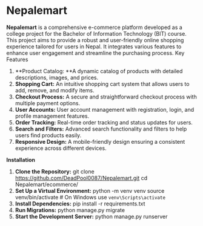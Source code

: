 # Nepalemart
**Nepalemart** is a comprehensive e-commerce platform developed as a college project for the Bachelor of Information Technology (BIT) course. This project aims to provide a robust and user-friendly online shopping experience tailored for users in Nepal. It integrates various features to enhance user engagement and streamline the purchasing process.
Key Features
1.	**Product Catalog: **A dynamic catalog of products with detailed descriptions, images, and prices.
2.	**Shopping Cart:** An intuitive shopping cart system that allows users to add, remove, and modify items.
3.	**Checkout Process:** A secure and straightforward checkout process with multiple payment options.
4.	**User Accounts:** User account management with registration, login, and profile management features.
1.	**Order Tracking:** Real-time order tracking and status updates for users.
2.	**Search and Filters:** Advanced search functionality and filters to help users find products easily.
3.	**Responsive Design:** A mobile-friendly design ensuring a consistent experience across different devices.


**Installation**
1.	**Clone the Repository:**
    git clone https://github.com/DeadPool0087/Nepalemart.git
    cd Nepalemart/ecommerce/
2.	**Set Up a Virtual Environment:**
    python -m venv venv
    source venv/bin/activate  # On Windows use `venv\Scripts\activate`
3.	**Install Dependencies:**
      pip install -r requirements.txt
4.	**Run Migrations:**
	    python manage.py migrate
5.	**Start the Development Server:**
      python manage.py runserver
